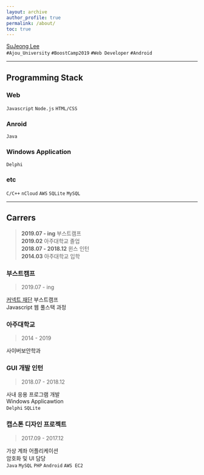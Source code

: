 ```yaml
---
layout: archive
author_profile: true
permalink: /about/
toc: true
---
```


[SuJeong Lee](e2ssue@gmail.com)  
`#Ajou_University` `#BoostCamp2019` `#Web Developer` `#Android`

___

## Programming Stack
### Web  
`Javascript` `Node.js` `HTML/CSS`   
### Anroid   
`Java`   
### Windows Application   
`Delphi`   
### etc  
`C/C++` `nCloud` `AWS` `SQLite` `MySQL`  
  
___

## Carrers

> **2019.07 - ing**         부스트캠프  
> **2019.02**               아주대학교 졸업  
> **2018.07 - 2018.12**     윈스 인턴  
> **2014.03**               아주대학교 입학  

### 부스트캠프
> 2019.07 - ing  

[커넥트 재단](https://connect.or.kr/) 부스트캠프  
Javascript 웹 풀스택 과정  

### 아주대학교 
> 2014 - 2019  

사이버보안학과  

### GUI 개발 인턴
> 2018.07 - 2018.12  

사내 응용 프로그램 개발  
Windows Applicawtion  
`Delphi` `SQLite`  

### 캡스톤 디자인 프로젝트
> 2017.09 - 2017.12  

가상 계좌 어플리케이션  
암호화 및 UI 담당  
`Java` `MySQL` `PHP` `Android` `AWS EC2`  